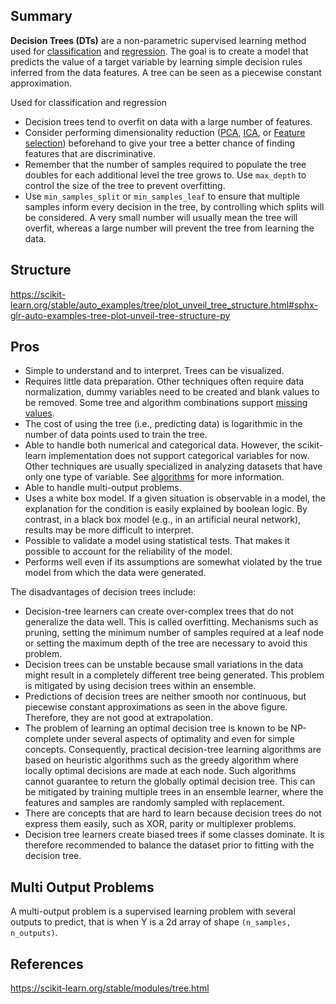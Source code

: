 ## Summary
**Decision Trees (DTs)** are a non-parametric supervised learning method used for [classification](https://scikit-learn.org/stable/modules/tree.html#tree-classification) and [regression](https://scikit-learn.org/stable/modules/tree.html#tree-regression). The goal is to create a model that predicts the value of a target variable by learning simple decision rules inferred from the data features. A tree can be seen as a piecewise constant approximation.

Used for classification and regression

- Decision trees tend to overfit on data with a large number of features.
- Consider performing dimensionality reduction ([PCA](https://scikit-learn.org/stable/modules/decomposition.html#pca), [ICA](https://scikit-learn.org/stable/modules/decomposition.html#ica), or [Feature selection](https://scikit-learn.org/stable/modules/feature_selection.html#feature-selection)) beforehand to give your tree a better chance of finding features that are discriminative.
- Remember that the number of samples required to populate the tree doubles for each additional level the tree grows to. Use `max_depth` to control the size of the tree to prevent overfitting.
- Use `min_samples_split` or `min_samples_leaf` to ensure that multiple samples inform every decision in the tree, by controlling which splits will be considered. A very small number will usually mean the tree will overfit, whereas a large number will prevent the tree from learning the data.
## Structure
https://scikit-learn.org/stable/auto_examples/tree/plot_unveil_tree_structure.html#sphx-glr-auto-examples-tree-plot-unveil-tree-structure-py

## Pros
- Simple to understand and to interpret. Trees can be visualized.
- Requires little data preparation. Other techniques often require data normalization, dummy variables need to be created and blank values to be removed. Some tree and algorithm combinations support [missing values](https://scikit-learn.org/stable/modules/tree.html#tree-missing-value-support).
- The cost of using the tree (i.e., predicting data) is logarithmic in the number of data points used to train the tree.
- Able to handle both numerical and categorical data. However, the scikit-learn implementation does not support categorical variables for now. Other techniques are usually specialized in analyzing datasets that have only one type of variable. See [algorithms](https://scikit-learn.org/stable/modules/tree.html#tree-algorithms) for more information.
- Able to handle multi-output problems.
- Uses a white box model. If a given situation is observable in a model, the explanation for the condition is easily explained by boolean logic. By contrast, in a black box model (e.g., in an artificial neural network), results may be more difficult to interpret.
- Possible to validate a model using statistical tests. That makes it possible to account for the reliability of the model.
- Performs well even if its assumptions are somewhat violated by the true model from which the data were generated.

The disadvantages of decision trees include:

- Decision-tree learners can create over-complex trees that do not generalize the data well. This is called overfitting. Mechanisms such as pruning, setting the minimum number of samples required at a leaf node or setting the maximum depth of the tree are necessary to avoid this problem.
- Decision trees can be unstable because small variations in the data might result in a completely different tree being generated. This problem is mitigated by using decision trees within an ensemble.
- Predictions of decision trees are neither smooth nor continuous, but piecewise constant approximations as seen in the above figure. Therefore, they are not good at extrapolation.
- The problem of learning an optimal decision tree is known to be NP-complete under several aspects of optimality and even for simple concepts. Consequently, practical decision-tree learning algorithms are based on heuristic algorithms such as the greedy algorithm where locally optimal decisions are made at each node. Such algorithms cannot guarantee to return the globally optimal decision tree. This can be mitigated by training multiple trees in an ensemble learner, where the features and samples are randomly sampled with replacement.
- There are concepts that are hard to learn because decision trees do not express them easily, such as XOR, parity or multiplexer problems.
- Decision tree learners create biased trees if some classes dominate. It is therefore recommended to balance the dataset prior to fitting with the decision tree.

## Multi Output Problems
A multi-output problem is a supervised learning problem with several outputs to predict, that is when Y is a 2d array of shape `(n_samples, n_outputs)`.
## References
https://scikit-learn.org/stable/modules/tree.html